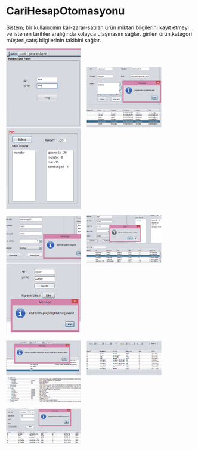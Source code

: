 # CariHesapOtomasyonu
Sistem; bir kullanıcının kar-zarar-satılan ürün miktarı bilgilerini kayıt etmeyi ve istenen tarihler aralığında kolayca ulaşmasını sağlar. girilen ürün,kategori müşteri,satış bilgilerinin takibini sağlar.

<p>
<a href="https://github.com/KURUCAY/CariHesapOtomasyonu/blob/master/proje%20ekran%20görüntüleri/kullanıcı%20girişi.PNG" target="_blank">
<img src="https://github.com/KURUCAY/CariHesapOtomasyonu/blob/master/proje%20ekran%20görüntüleri/kullanıcı%20girişi.PNG" width="200" style="max-width:100%;"></a>&nbsp;&nbsp;&nbsp;
 
 
<a href="https://github.com/KURUCAY/CariHesapOtomasyonu/blob/master/proje%20ekran%20görüntüleri/kullanıcı%20bilgi%20güncelleme.PNG" target="_blank">
<img src="https://github.com/KURUCAY/CariHesapOtomasyonu/blob/master/proje%20ekran%20görüntüleri/kullanıcı%20bilgi%20güncelleme.PNG" width="200" style="max-width:100%;"></a>&nbsp;&nbsp;&nbsp;
 
<a href="https://github.com/KURUCAY/CariHesapOtomasyonu/blob/master/proje%20ekran%20görüntüleri/depoda%20kalan%20ürünler.PNG" target="_blank">
<img src="https://github.com/KURUCAY/CariHesapOtomasyonu/blob/master/proje%20ekran%20görüntüleri/depoda%20kalan%20ürünler.PNG" width="200" style="max-width:100%;"></a>      
<p>
<a href="https://github.com/KURUCAY/CariHesapOtomasyonu/blob/master/proje%20ekran%20görüntüleri/ürün%20ekle.PNG" target="_blank">
<img src="https://github.com/KURUCAY/CariHesapOtomasyonu/blob/master/proje%20ekran%20görüntüleri/ürün%20ekle.PNG" width="200" style="max-width:100%;"></a>&nbsp;&nbsp;&nbsp;
 
<a href="https://github.com/KURUCAY/CariHesapOtomasyonu/blob/master/proje%20ekran%20görüntüleri/ürün%20sil.PNG" target="_blank">
<img src="https://github.com/KURUCAY/CariHesapOtomasyonu/blob/master/proje%20ekran%20görüntüleri/ürün%20sil.PNG" width="200" style="max-width:100%;"></a>&nbsp;&nbsp;&nbsp;     
 
<a href="https://github.com/KURUCAY/CariHesapOtomasyonu/blob/master/proje%20ekran%20görüntüleri/kayıt%20işlemi.PNG" target="_blank">
<img src="https://github.com/KURUCAY/CariHesapOtomasyonu/blob/master/proje%20ekran%20görüntüleri/kayıt%20işlemi.PNG" width="200" style="max-width:100%;"></a>

<p>
<a href="https://github.com/KURUCAY/CariHesapOtomasyonu/blob/master/proje%20ekran%20görüntüleri/kategori%20sil.PNG" target="_blank">
<img src="https://github.com/KURUCAY/CariHesapOtomasyonu/blob/master/proje%20ekran%20görüntüleri/kategori%20sil.PNG" width="200" style="max-width:100%;"></a>&nbsp;&nbsp;&nbsp;
 
<a href="https://github.com/KURUCAY/CariHesapOtomasyonu/blob/master/proje%20ekran%20görüntüleri/listele.PNG" target="_blank">
<img src="https://github.com/KURUCAY/CariHesapOtomasyonu/blob/master/proje%20ekran%20görüntüleri/listele.PNG" width="200" style="max-width:100%;"></a>&nbsp;&nbsp;&nbsp;

<a href="https://github.com/KURUCAY/CariHesapOtomasyonu/blob/master/proje%20ekran%20görüntüleri/veritabanı%20tabloları.PNG" target="_blank">
<img src="https://github.com/KURUCAY/CariHesapOtomasyonu/blob/master/proje%20ekran%20görüntüleri/veritabanı%20tabloları.PNG" width="200" style="max-width:100%;"></a>
<p>     
<a href="https://github.com/KURUCAY/CariHesapOtomasyonu/blob/master/proje%20ekran%20görüntüleri/ürün%20iade.PNG" target="_blank">
<img src="https://github.com/KURUCAY/CariHesapOtomasyonu/blob/master/proje%20ekran%20görüntüleri/ürün%20iade.PNG" width="200" style="max-width:100%;"></a>
 

